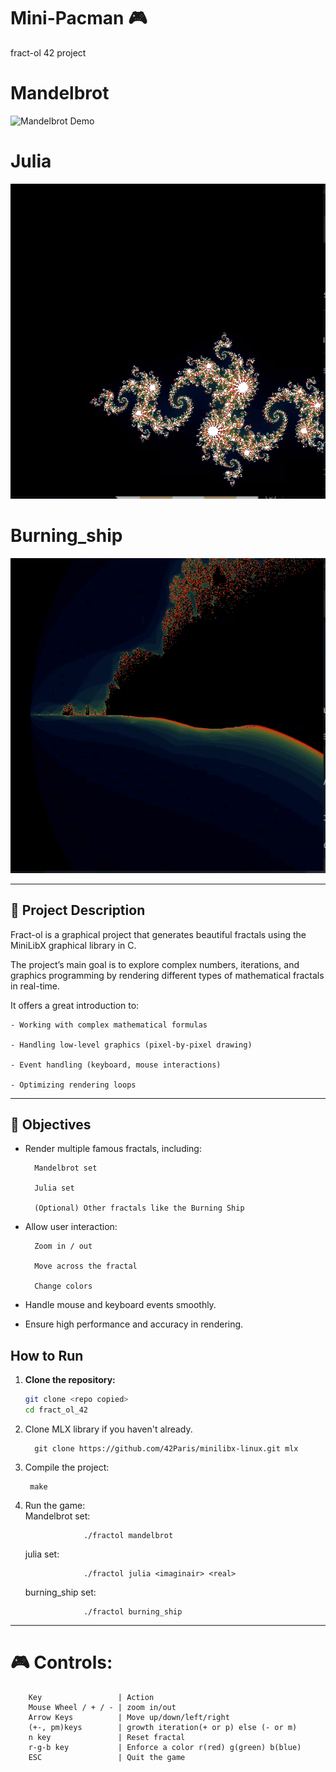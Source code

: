 # Mini-Pacman 🎮


fract-ol 42 project

# Mandelbrot
![Mandelbrot Demo](mandelbrot_demo.gif)

# Julia
![Julia Demo](julia_demo.gif)

# Burning_ship
![Burning_ship Demo](burning_ship_demo.gif)



---

## 📜 Project Description

Fract-ol is a graphical project that generates beautiful fractals using the MiniLibX graphical library in C.

The project’s main goal is to explore complex numbers, iterations, and graphics programming by rendering different types of mathematical fractals in real-time.  

It offers a great introduction to:

    - Working with complex mathematical formulas
    
    - Handling low-level graphics (pixel-by-pixel drawing)

    - Event handling (keyboard, mouse interactions)

    - Optimizing rendering loops

---

## 🎯 Objectives

- Render multiple famous fractals, including:

        Mandelbrot set

        Julia set

        (Optional) Other fractals like the Burning Ship

- Allow user interaction:

        Zoom in / out

        Move across the fractal

        Change colors

- Handle mouse and keyboard events smoothly.

- Ensure high performance and accuracy in rendering.


## How to Run

1. **Clone the repository:**
   ```bash
   git clone <repo copied>
   cd fract_ol_42

2. Clone MLX library if you haven't already.

         git clone https://github.com/42Paris/minilibx-linux.git mlx
  
3. Compile the project:
      
        make

5. Run the game:  
    Mandelbrot set:
   
                    ./fractol mandelbrot
   
    julia set:
   
                    ./fractol julia <imaginair> <real>
   
    burning_ship set:
   
                    ./fractol burning_ship
   

---



# 🎮 Controls:

        Key                 | Action  
        Mouse Wheel / + / - | zoom in/out  
        Arrow Keys          | Move up/down/left/right	   
        (+-, pm)keys        | growth iteration(+ or p) else (- or m)  
        n key               | Reset fractal  
        r-g-b key           | Enforce a color r(red) g(green) b(blue)
        ESC                 | Quit the game  
